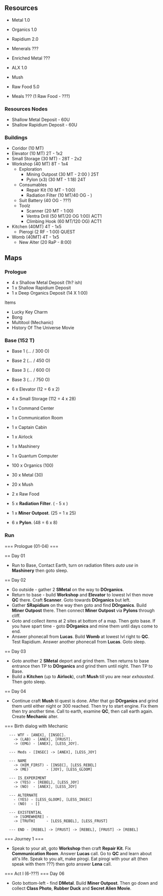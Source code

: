 ## Resources
- Metal           1.0
- Organics        1.0
- Rapidium        2.0
- Menerals        ???
- Enriched Metal  ???
- ALX             1.0

- Mush
- Raw Food        5.0
- Meals           ??? (1 Raw Food - ???)


### Resources Nodes
- Shallow Metal Deposit -     60U 
- Shallow Rapidium Deposit -  60U

### Buildings
- Coridor (10 MT) 
- Elevator (10 MT) 2T - 1x2
- Small Storage (30 MT) - 28T - 2x2
- Workshop (40 MT) 8T - 1x4
  - Exploration
    - Mining Outpost (30 MT - 2:00 ) 25T
    - Pylon (x3)      (30 MT - 1:18) 24T
  - Consumables
    - Repair Kit (10 MT - 1:00)
    - Radiation Filter (10 MT/40 OG - )
  - Suit Battery (40 OG - ???)
  - Toolz
    - Scanner (20 MT - 1:00)
    - Ventra Drill (50 MT/20 OG 1:00) ACT1
    - Climbing Hook (60 MT/120 OG) ACT1
- Kitchen (40MT) 4T - 1x5
  - Pierogi (2 RF - 1:00) QUEST
- Womb (40MT) 4T - 1x5
  - New Alter (20 RaP - 8:00)


## Maps
### Prologue
- 4 x Shallow Metal Deposit (1h? ish)
- 1 x Shallow Rapidium Deposit
- 1 x Deep Organics Deposit (14 X 1:00)

Items
- Lucky Key Charm
- Bong
- Multitool (Mechanic)
- History Of The Universe Movie


### Base (152 T)
- Base 1 (... / 300 O)
- Base 2 (... / 450 O)
- Base 3 (... / 600 O)
- Base 3 (... / 750 O)

- 6 x Elevator (12 = 6 x 2)
- 4 x Small Storage (112 = 4 x 28)
- 1 x Command Center
- 1 x Communication Room
- 1 x Captain Cabin
- 1 x Airlock
- 1 x Mashinery
- 1 x Quantum Computer

- 100 x Organics (100)
- 30 x Metal (30)
- 20 x Mush
- 2 x Raw Food

- 5 x __Radiation Filter__. ( - 5 x )
- 1 x __Miner Outpost__. (25 = 1 x 25)
- 6 x __Pylon__. (48 = 6 x 8)


### Run
=== Prologue (01-04) === 

== Day 01
- Run to Base, Contact Earth, turn on radiation filters _auto use_ in __Mashinery__ then goto sleep.

== Day 02
- Go outside - gather 2 __SMetal__ on the way to __DOrganics__.
- Return to base - build __Workshop__ and __Elevator__ to lowest lvl then move __QC__ there.  Craft __Scanner__. Goto towards __DOrganics__ but left.
- Gather __SRapidium__ on the way then goto and find __DOrganics__. Build __Miner Outpost__ there. Then connect __Miner Outpost__ via __Pylons__ through cliff.
- Goto and collect items at 2 sites at bottom of a map. Then goto base. If you have spart time - goto __DOrganics__ and mine them until days come to end.
- Answer phonecall from __Lucas__. Build __Womb__ at lowest lvl right to __QC__. Test Rapidium. Answer another phonecall from __Lucas__. Goto sleep.

== Day 03
- Goto another 2 __SMetal__ deport and grind them. Then returns to base entrance then TP to __DOrganics__ and grind them until night. Then TP to Base.
- Build a __Kitchen__ (up to __Airlock__), craft __Mush__ till you are near _exhausted_. Then goto sleep.

== Day 04 
- Continue craft __Mush__ til quest is done. After that go __DOrganics__ and grind them until either night or 300 reached. Then try to start engine. Fix them then try another time. Call to earth, examine __QC__, then call earth again. Create __Mechanic__ alter.

=== Birth dialog with Mechanic
```
  --- WTF - [ANEX], [INSEC].
    -> (LAB) - [ANEX], [FRUST].
    -> (EMG) - [ANEX], [LESS_JOY].

  --- Meds - [INSEC] -> [ANEX], [LESS_JOY]

  --- NAME
    -> (HIM_FIRST) - [INSEC], [LESS_REBEL]
    -> (ME)        - [JOY], [LESS_GLOOM]

  --- IS_EXPERIMENT
    -> (YES) - [REBEL], [LESS_JOY]
    -> (NO)  - [ANEX], [LESS_JOY]

  --- ALTERNATE
    - (YES) - [LESS_GLOOM], [LESS_INSEC]
    - (NO)  - []

  --- EXISTENTIAL
    -> [SOMEWHERE] -
    -> [TRUTH]     - [LESS_REBEL], [LESS_FRUST]

  --- END - [REBEL] -> [FRUST] -> [REBEL], [FRUST] -> [REBEL]
```

=== Journey 1 ===
- Speak to your alt, goto __Workshop__ then craft __Repair Kit__. Fix __Communication Room__. Answer __Lucas__ call. Go to __QC__ and learn about alt's life. Speak to you alt, make pirogi. Eat pirogi with your alt (then speak with them ???) then goto answer __Lena__ call.

=== Act I (6-???) ===
Day 06
- Goto bottom-left - find __DMetal__. Build __Miner Outpost__. Then go down and collect __Class Photo__, __Rubber Duck__ and __Secret Alien Movie__.

